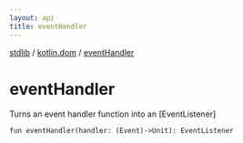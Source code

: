 ```yaml
---
layout: api
title: eventHandler
---
```

[stdlib](../index.md) / [kotlin.dom](index.md) / [eventHandler](eventHandler.md)

# eventHandler
Turns an event handler function into an [EventListener]
```
fun eventHandler(handler: (Event)->Unit): EventListener
```
